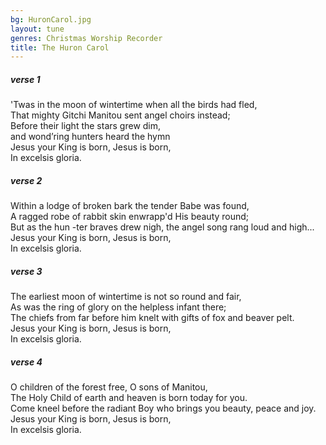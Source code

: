 ```yaml
---
bg: HuronCarol.jpg
layout: tune
genres: Christmas Worship Recorder
title: The Huron Carol
---
```

  
  

##### verse 1  
  
  'Twas in the moon of wintertime when all the birds had fled,   
  That mighty Gitchi Manitou sent angel choirs instead;   
  Before their light the stars grew dim,   
     and wond’ring hunters heard the hymn   
  Jesus your King is born, Jesus is born,   
   In excelsis gloria.   
  
  
##### verse 2  
  
Within a lodge of broken bark the tender Babe was found,   
A ragged robe of rabbit skin enwrapp'd His beauty round;   
But as the hun -ter braves drew nigh, the angel song rang loud and high...   
  Jesus your King is born, Jesus is born,   
   In excelsis gloria.   
  
  
##### verse 3  
  
The earliest moon of wintertime is not so round and fair,  
As was the ring of glory on the helpless infant there;  
The chiefs from far before him knelt with gifts of fox and beaver pelt.  
  Jesus your King is born, Jesus is born,   
   In excelsis gloria.   
  
##### verse 4  
O children of the forest free, O sons of Manitou,   
The Holy Child of earth and heaven is born today for you.   
Come kneel before the radiant Boy who brings you beauty, peace and joy.  
  Jesus your King is born, Jesus is born,   
   In excelsis gloria.   
